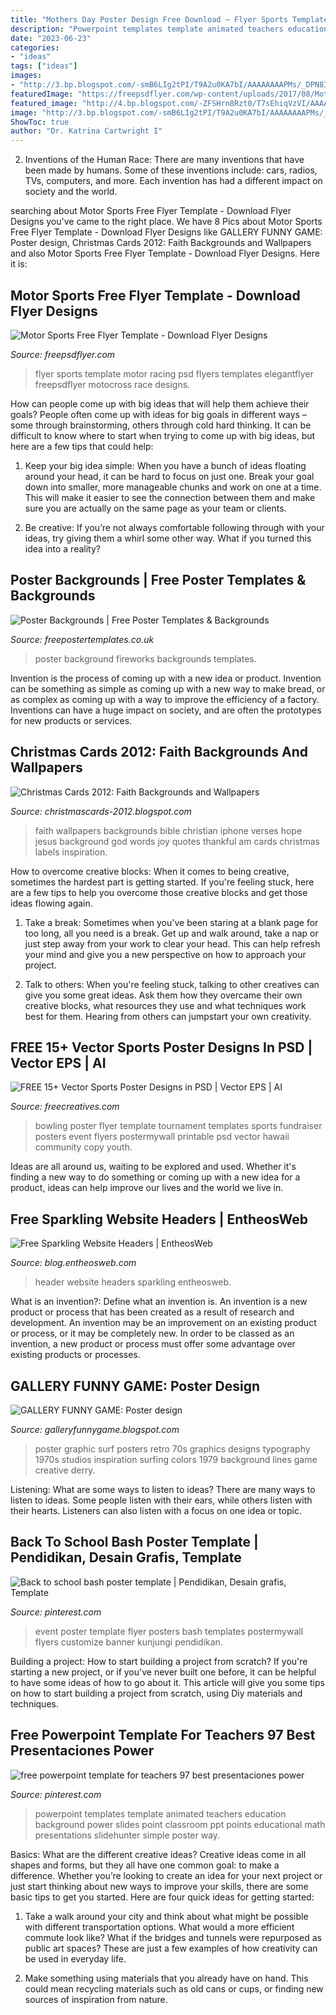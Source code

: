 ```yaml
---
title: "Mothers Day Poster Design Free Download ~ Flyer Sports Template Motor Racing Psd Flyers Templates Elegantflyer Freepsdflyer Motocross Race Designs"
description: "Powerpoint templates template animated teachers education background power slides point classroom ppt points educational math presentations slidehunter simple poster way"
date: "2023-06-23"
categories:
- "ideas"
tags: ["ideas"]
images:
- "http://3.bp.blogspot.com/-smB6LIg2tPI/T9A2u0KA7bI/AAAAAAAAPMs/_DPN8Ib6Ckk/s1600/Poster+design+%25286%2529.jpg"
featuredImage: "https://freepsdflyer.com/wp-content/uploads/2017/08/Motor-Sports-Free-PSD-Flyer-Template-Facebook-Cover-FreePSDFlyer-com.jpg"
featured_image: "http://4.bp.blogspot.com/-ZFSHrn8Rzt0/T7sEhiqVzVI/AAAAAAAACbQ/wvIGCvW4jz4/s1600/faith+mobile+wallpapers.jpg"
image: "http://3.bp.blogspot.com/-smB6LIg2tPI/T9A2u0KA7bI/AAAAAAAAPMs/_DPN8Ib6Ckk/s1600/Poster+design+%25286%2529.jpg"
ShowToc: true
author: "Dr. Katrina Cartwright I"
---
```



2. Inventions of the Human Race:
There are many inventions that have been made by humans. Some of these inventions include: cars, radios, TVs, computers, and more. Each invention has had a different impact on society and the world.

	

		
searching about Motor Sports Free Flyer Template - Download Flyer Designs you've came to the right place. We have 8 Pics about Motor Sports Free Flyer Template - Download Flyer Designs like GALLERY FUNNY GAME: Poster design, Christmas Cards 2012: Faith Backgrounds and Wallpapers and also Motor Sports Free Flyer Template - Download Flyer Designs. Here it is:
		
    
## Motor Sports Free Flyer Template - Download Flyer Designs

<img loading=lazy src="https://freepsdflyer.com/wp-content/uploads/2017/08/Motor-Sports-Free-PSD-Flyer-Template-Facebook-Cover-FreePSDFlyer-com.jpg" onerror="this.onerror=null;this.src='https://tse3.mm.bing.net/th?id=OIP.rsNoHjlw-HAWeCoS1ohVDQHaJh&amp;pid=15.1';" alt="Motor Sports Free Flyer Template - Download Flyer Designs">

_Source: freepsdflyer.com_

>flyer sports template motor racing psd flyers templates elegantflyer freepsdflyer motocross race designs. 

	

How can people come up with big ideas that will help them achieve their goals?
People often come up with ideas for big goals in different ways – some through brainstorming, others through cold hard thinking. It can be difficult to know where to start when trying to come up with big ideas, but here are a few tips that could help:
1. Keep your big idea simple: When you have a bunch of ideas floating around your head, it can be hard to focus on just one. Break your goal down into smaller, more manageable chunks and work on one at a time. This will make it easier to see the connection between them and make sure you are actually on the same page as your team or clients.

2. Be creative: If you’re not always comfortable following through with your ideas, try giving them a whirl some other way. What if you turned this idea into a reality?

    
## Poster Backgrounds | Free Poster Templates &amp; Backgrounds

<img loading=lazy src="http://www.freepostertemplates.co.uk/wp-content/previews/poster-background-fireworks.jpg" onerror="this.onerror=null;this.src='https://tse4.mm.bing.net/th?id=OIP.THyvBeUldtmaRpEzmrvRgwHaKd&amp;pid=15.1';" alt="Poster Backgrounds | Free Poster Templates &amp; Backgrounds">

_Source: freepostertemplates.co.uk_

>poster background fireworks backgrounds templates. 

	

Invention is the process of coming up with a new idea or product. Invention can be something as simple as coming up with a new way to make bread, or as complex as coming up with a way to improve the efficiency of a factory. Inventions can have a huge impact on society, and are often the prototypes for new products or services.

    
## Christmas Cards 2012: Faith Backgrounds And Wallpapers

<img loading=lazy src="http://4.bp.blogspot.com/-ZFSHrn8Rzt0/T7sEhiqVzVI/AAAAAAAACbQ/wvIGCvW4jz4/s1600/faith+mobile+wallpapers.jpg" onerror="this.onerror=null;this.src='https://tse4.mm.bing.net/th?id=OIP.nSQtrwTiqcA5Qq-NnJddqAHaL6&amp;pid=15.1';" alt="Christmas Cards 2012: Faith Backgrounds and Wallpapers">

_Source: christmascards-2012.blogspot.com_

>faith wallpapers backgrounds bible christian iphone verses hope jesus background god words joy quotes thankful am cards christmas labels inspiration. 

	

How to overcome creative blocks:
When it comes to being creative, sometimes the hardest part is getting started. If you're feeling stuck, here are a few tips to help you overcome those creative blocks and get those ideas flowing again.
1. Take a break: Sometimes when you've been staring at a blank page for too long, all you need is a break. Get up and walk around, take a nap or just step away from your work to clear your head. This can help refresh your mind and give you a new perspective on how to approach your project.

2. Talk to others: When you're feeling stuck, talking to other creatives can give you some great ideas. Ask them how they overcame their own creative blocks, what resources they use and what techniques work best for them. Hearing from others can jumpstart your own creativity.


    
## FREE 15+ Vector Sports Poster Designs In PSD | Vector EPS | AI

<img loading=lazy src="https://images.freecreatives.com/wp-content/uploads/2015/09/bowling-poster.jpg" onerror="this.onerror=null;this.src='https://tse4.mm.bing.net/th?id=OIP.Uq0eCAN0GQtPIZ3xzcPtQwHaLH&amp;pid=15.1';" alt="FREE 15+ Vector Sports Poster Designs in PSD | Vector EPS | AI">

_Source: freecreatives.com_

>bowling poster flyer template tournament templates sports fundraiser posters event flyers postermywall printable psd vector hawaii community copy youth. 

	

Ideas are all around us, waiting to be explored and used. Whether it's finding a new way to do something or coming up with a new idea for a product, ideas can help improve our lives and the world we live in.

    
## Free Sparkling Website Headers | EntheosWeb

<img loading=lazy src="http://blog.entheosweb.com/wp-content/uploads/2012/01/blue_header_s.jpg" onerror="this.onerror=null;this.src='https://tse2.mm.bing.net/th?id=OIP.qLYFxqXCQN-HE5igtNc6cAHaB7&amp;pid=15.1';" alt="Free Sparkling Website Headers | EntheosWeb">

_Source: blog.entheosweb.com_

>header website headers sparkling entheosweb. 

	

What is an invention?: Define what an invention is.
An invention is a new product or process that has been created as a result of research and development. An invention may be an improvement on an existing product or process, or it may be completely new. In order to be classed as an invention, a new product or process must offer some advantage over existing products or processes.

    
## GALLERY FUNNY GAME: Poster Design

<img loading=lazy src="http://3.bp.blogspot.com/-smB6LIg2tPI/T9A2u0KA7bI/AAAAAAAAPMs/_DPN8Ib6Ckk/s1600/Poster+design+%25286%2529.jpg" onerror="this.onerror=null;this.src='https://tse1.mm.bing.net/th?id=OIP.Rewqh7Aj57QZyEHPQ7ZnswHaKe&amp;pid=15.1';" alt="GALLERY FUNNY GAME: Poster design">

_Source: galleryfunnygame.blogspot.com_

>poster graphic surf posters retro 70s graphics designs typography 1970s studios inspiration surfing colors 1979 background lines game creative derry. 

	

Listening: What are some ways to listen to ideas?
There are many ways to listen to ideas. Some people listen with their ears, while others listen with their hearts. Listeners can also listen with a focus on one idea or topic.

    
## Back To School Bash Poster Template | Pendidikan, Desain Grafis, Template

<img loading=lazy src="https://i.pinimg.com/736x/10/3b/07/103b07059b1b00be2461dee1730d6315.jpg" onerror="this.onerror=null;this.src='https://tse4.mm.bing.net/th?id=OIP.-m_W55JCNNHfg9We4Qx5bQHaLH&amp;pid=15.1';" alt="Back to school bash poster template | Pendidikan, Desain grafis, Template">

_Source: pinterest.com_

>event poster template flyer posters bash templates postermywall flyers customize banner kunjungi pendidikan. 

	

Building a project: How to start building a project from scratch?
If you're starting a new project, or if you've never built one before, it can be helpful to have some ideas of how to go about it. This article will give you some tips on how to start building a project from scratch, using Diy materials and techniques.

    
## Free Powerpoint Template For Teachers 97 Best Presentaciones Power

<img loading=lazy src="https://i.pinimg.com/736x/6a/69/7e/6a697e1b97766e0129a5a2b9cc013de6.jpg" onerror="this.onerror=null;this.src='https://tse1.mm.bing.net/th?id=OIP.WLs9XU0kjm6LlrJxqCJtKgHaFh&amp;pid=15.1';" alt="free powerpoint template for teachers 97 best presentaciones power">

_Source: pinterest.com_

>powerpoint templates template animated teachers education background power slides point classroom ppt points educational math presentations slidehunter simple poster way. 

	

Basics: What are the different creative ideas?
Creative ideas come in all shapes and forms, but they all have one common goal: to make a difference. Whether you’re looking to create an idea for your next project or just start thinking about new ways to improve your skills, there are some basic tips to get you started. Here are four quick ideas for getting started:
1. Take a walk around your city and think about what might be possible with different transportation options. What would a more efficient commute look like? What if the bridges and tunnels were repurposed as public art spaces? These are just a few examples of how creativity can be used in everyday life.

2. Make something using materials that you already have on hand. This could mean recycling materials such as old cans or cups, or finding new sources of inspiration from nature.

